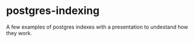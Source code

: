# postgres-indexing
A few examples of postgres indexes with a presentation to undestand how they work.
